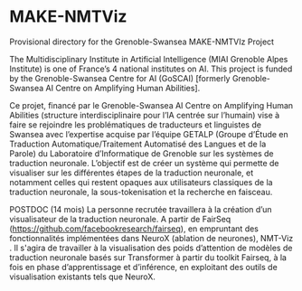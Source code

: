 # MAKE-NMTViz
 
 
 Provisional directory for the Grenoble-Swansea MAKE-NMTVIz Project 
 
 
 
 
 The Multidisciplinary Institute in Artificial Intelligence (MIAI Grenoble Alpes Institute)  is one of France’s 4 national institutes on AI.  This project is funded by the Grenoble-Swansea Centre for AI (GoSCAI) [formerly Grenoble-Swansea AI Centre on Amplifying Human Abilities].
 
 
 
 
 
 Ce projet, financé par le Grenoble-Swansea AI Centre on Amplifying Human Abilities (structure interdisciplinaire pour l’IA centrée sur l’humain) vise à faire se rejoindre les problématiques de traducteurs et linguistes de Swansea avec l’expertise acquise par l’équipe GETALP (Groupe d’Étude en Traduction Automatique/Traitement Automatisé des Langues et de la Parole) du Laboratoire d’Informatique de Grenoble sur les systèmes de traduction neuronale. L’objectif est de créer un système qui permette de visualiser sur les différentes étapes de la traduction neuronale, et notamment celles qui restent opaques aux utilisateurs classiques de la traduction neuronale, la sous-tokenisation et la recherche en faisceau.
 
 
 POSTDOC (14 mois)
 La personne recrutée travaillera à la création d’un visualisateur de la traduction neuronale. A partir de FairSeq (https://github.com/facebookresearch/fairseq), en empruntant des fonctionnalités implémentées dans NeuroX (ablation de neurones), NMT-Viz . Il s'agira de travailler à la visualisation des poids d’attention de modèles de traduction neuronale basés sur Transformer à partir du toolkit Fairseq, à la fois en phase d’apprentissage et d’inférence, en exploitant des outils de visualisation existants tels que NeuroX.
 
